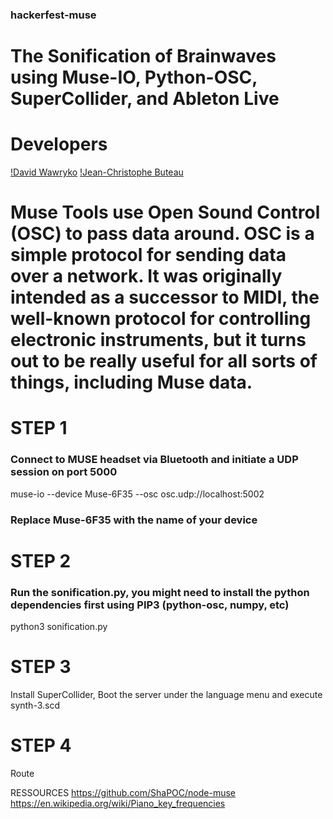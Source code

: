 ### hackerfest-muse
# The Sonification of Brainwaves using Muse-IO, Python-OSC, SuperCollider, and Ableton Live

# Developers
[!David Wawryko](https://github.com/digitalfabric92)
[!Jean-Christophe Buteau](https://github.com/trotrem)

#  Muse Tools use Open Sound Control (OSC) to pass data around. OSC is a simple protocol for sending data over a network. It was originally intended as a successor to MIDI, the well-known protocol for controlling electronic instruments, but it turns out to be really useful for all sorts of things, including Muse data.

# STEP 1
### Connect to MUSE headset via Bluetooth and initiate a UDP session on port 5000
muse-io --device Muse-6F35 --osc osc.udp://localhost:5002
### Replace Muse-6F35 with the name of your device

# STEP 2
### Run the sonification.py, you might need to install the python dependencies first using PIP3 (python-osc, numpy, etc)
python3 sonification.py

# STEP 3
Install SuperCollider, Boot the server under the language menu and execute synth-3.scd

# STEP 4
Route 

RESSOURCES
https://github.com/ShaPOC/node-muse
https://en.wikipedia.org/wiki/Piano_key_frequencies
